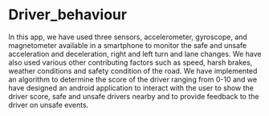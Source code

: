 # Driver_behaviour
In this app, we have used three sensors, accelerometer, gyroscope, and magnetometer available in a smartphone to monitor the safe and unsafe acceleration and deceleration, right and left turn and lane changes. We have also used various other contributing factors such as speed, harsh brakes, weather conditions and safety condition of the road. We have implemented an algorithm to determine the score of the driver ranging from 0-10 and we have designed an android application to interact with the user to show the driver score, safe and unsafe drivers nearby and to provide feedback to the driver on unsafe events.
